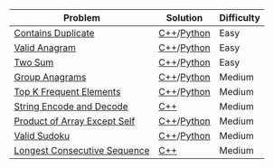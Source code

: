 | Problem                                                                                     | Solution                                                                          | Difficulty |
|---------------------------------------------------------------------------------------------|-----------------------------------------------------------------------------------|------------|
| [Contains Duplicate](https://leetcode.com/problems/contains-duplicate/)                     | [C++](contains_duplicate.cpp)/[Python](contains_duplicate.py)                     | Easy       |
| [Valid Anagram](https://leetcode.com/problems/valid-anagram/)                               | [C++](valid_anagram.cpp)/[Python](valid_anagram.py)                               | Easy       |
| [Two Sum](https://leetcode.com/problems/two-sum/)                                           | [C++](two_sum.cpp)/[Python](two_sum.py)                                           | Easy       |
| [Group Anagrams](https://leetcode.com/problems/group-anagrams/)                             | [C++](group_anagrams.cpp)/[Python](group_anagrams.py)                             | Medium     |
| [Top K Frequent Elements](https://leetcode.com/problems/top-k-frequent-elements/)           | [C++](top_k_frequent_elements.cpp)/[Python](top_k_frequent_elements.py)           | Medium     |
| [String Encode and Decode](https://leetcode.com/problems/encode-and-decode-strings/)        | [C++](encode_and_decode_strings.cpp)                                              | Medium     |
| [Product of Array Except Self](https://leetcode.com/problems/product-of-array-except-self/) | [C++](product_of_array_except_self.cpp)/[Python](product_of_array_except_self.py) | Medium     |
| [Valid Sudoku](https://leetcode.com/problems/valid-sudoku/)                                 | [C++](valid_sudoku.cpp)/[Python](valid_sudoku.py)                                 | Medium     |
| [Longest Consecutive Sequence](https://leetcode.com/problems/longest-consecutive-sequence/) | [C++](longest_consecutive_sequence.cpp)                                           | Medium     |

